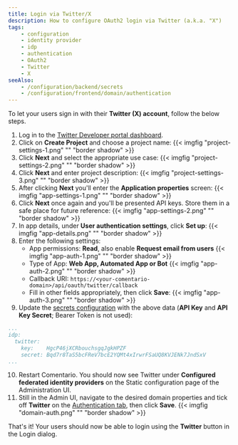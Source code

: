```yaml
---
title: Login via Twitter/X
description: How to configure OAuth2 login via Twitter (a.k.a. "X")
tags:
    - configuration
    - identity provider
    - idp
    - authentication
    - OAuth2
    - Twitter
    - X
seeAlso:
    - /configuration/backend/secrets
    - /configuration/frontend/domain/authentication
---
```


To let your users sign in with their **Twitter (X) account**, follow the below steps.

<!--more-->

1. Log in to the [Twitter Developer portal dashboard](https://developer.twitter.com/en/portal/dashboard).
2. Click on **Create Project** and choose a project name:
{{< imgfig "project-settings-1.png" "" "border shadow" >}}
3. Click **Next** and select the appropriate use case:
{{< imgfig "project-settings-2.png" "" "border shadow" >}}
4. Click **Next** and enter project description:
{{< imgfig "project-settings-3.png" "" "border shadow" >}}
5. After clicking **Next** you'll enter the **Application properties** screen:
{{< imgfig "app-settings-1.png" "" "border shadow" >}}
6. Click **Next** once again and you'll be presented API keys. Store them in a safe place for future reference:
{{< imgfig "app-settings-2.png" "" "border shadow" >}}
7. In app details, under **User authentication settings**, click **Set up**:
{{< imgfig "app-details.png" "" "border shadow" >}}
8. Enter the following settings:
    * App permissions: **Read**, also enable **Request email from users**
      {{< imgfig "app-auth-1.png" "" "border shadow" >}}
    * Type of App: **Web App, Automated App or Bot**
      {{< imgfig "app-auth-2.png" "" "border shadow" >}}
    * Callback URI: `https://<your-comentario-domain>/api/oauth/twitter/callback`
    * Fill in other fields appropriately, then click **Save**:
      {{< imgfig "app-auth-3.png" "" "border shadow" >}}
9. Update the [secrets configuration](/configuration/backend/secrets) with the above data (**API Key** and **API Key Secret**; Bearer Token is not used):
```yaml
...
idp:
  twitter:
    key:    HgcP46jXCRbouchsgqJgkHPZF
    secret: Bqd7r8TaS5bcFReV7bcE2YQMt4xIrwrFSaUQ8KVJENk7JndSxV
...
```
10. Restart Comentario. You should now see Twitter under **Configured federated identity providers** on the Static configuration page of the Administration UI.
11. Still in the Admin UI, navigate to the desired domain properties and tick off **Twitter** on the [Authentication tab](/configuration/frontend/domain/authentication), then click **Save**.
    {{< imgfig "domain-auth.png" "" "border shadow" >}}

That's it! Your users should now be able to login using the **Twitter** button in the Login dialog.
